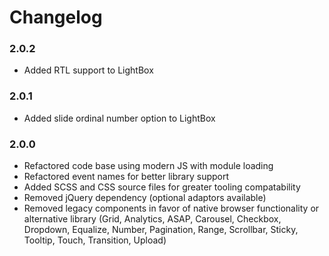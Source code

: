 # Changelog

<!-- -->

### 2.0.2

* Added RTL support to LightBox

### 2.0.1

* Added slide ordinal number option to LightBox

### 2.0.0

* Refactored code base using modern JS with module loading
* Refactored event names for better library support
* Added SCSS and CSS source files for greater tooling compatability
* Removed jQuery dependency (optional adaptors available)
* Removed legacy components in favor of native browser functionality or alternative library (Grid, Analytics, ASAP, Carousel, Checkbox, Dropdown, Equalize, Number, Pagination, Range, Scrollbar, Sticky, Tooltip, Touch, Transition, Upload)